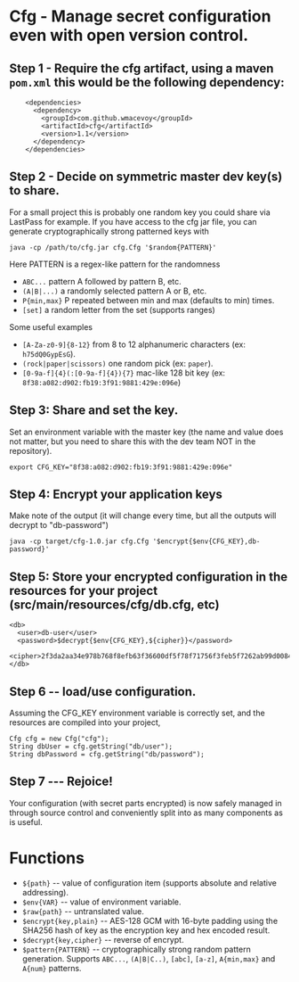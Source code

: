 # Cfg - Manage secret configuration even with open version control.

## Step 1 - Require the cfg artifact, using a maven `pom.xml` this would be the following dependency:

```
    <dependencies>
      <dependency>
        <groupId>com.github.wmacevoy</groupId>
        <artifactId>cfg</artifactId>
        <version>1.1</version>
      </dependency>
    </dependencies>
```

## Step 2 - Decide on symmetric master dev key(s) to share.

For a small project this is probably one random key you could share via LastPass for example.  If you have access to the cfg jar file, you can generate cryptographically strong patterned keys with

```
java -cp /path/to/cfg.jar cfg.Cfg '$random{PATTERN}'
```
Here PATTERN is a regex-like pattern for the randomness

* `ABC...`  pattern A followed by pattern B, etc.
* `(A|B|...)` a randomly selected pattern A or B, etc.
* `P{min,max}` P repeated between min and max (defaults to min) times.
* `[set]` a random letter from the set (supports ranges)

Some useful examples

* `[A-Za-z0-9]{8-12}` from 8 to 12 alphanumeric characters (ex: `h75dQ0GypEsG`).
* `(rock|paper|scissors)` one random pick (ex: `paper`).
* `[0-9a-f]{4}(:[0-9a-f]{4}){7}` mac-like 128 bit key (ex: `8f38:a082:d902:fb19:3f91:9881:429e:096e`)

## Step 3: Share and set the key.

Set an environment variable with the master key (the name and value does not matter, but you need to share this with the dev team NOT in the repository).

```
export CFG_KEY="8f38:a082:d902:fb19:3f91:9881:429e:096e"
```

## Step 4: Encrypt your application keys

Make note of the output (it will change every time, but all the outputs will decrypt to "db-password")
```
java -cp target/cfg-1.0.jar cfg.Cfg '$encrypt{$env{CFG_KEY},db-password}'
```
## Step 5: Store your encrypted configuration in the resources for your project (src/main/resources/cfg/db.cfg, etc)

```
<db>
  <user>db-user</user>
  <password>$decrypt{$env{CFG_KEY},${cipher}}</password>
  <cipher>2f3da2aa34e978b768f8efb63f36600df5f78f71756f3feb5f7262ab99d008460409f0bef3ac473471964b3e</cipher>
</db>
```

## Step 6 -- load/use configuration.
Assuming the CFG_KEY environment variable is correctly set, and the resources are compiled into your project,

```
Cfg cfg = new Cfg("cfg");
String dbUser = cfg.getString("db/user");
String dbPassword = cfg.getString("db/password");
```

## Step 7 --- Rejoice!

Your configuration (with secret parts encrypted) is now safely managed in through source control and conveniently split into as many components as is useful.

# Functions

* `${path}` -- value of configuration item (supports absolute and relative addressing).
* `$env{VAR}` -- value of environment variable.
* `$raw{path}` -- untranslated value.
* `$encrypt{key,plain}` -- AES-128 GCM with 16-byte padding using the SHA256 hash of key as the encryption key and hex encoded result.
* `$decrypt{key,cipher}` -- reverse of encrypt.
* `$pattern{PATTERN}` -- cryptographically strong random pattern generation.  Supports `ABC...`, `(A|B|C..)`, `[abc]`, `[a-z]`, `A{min,max}` and `A{num}` patterns.
